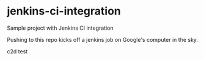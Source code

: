 # jenkins-ci-integration
Sample project with Jenkins CI integration

Pushing to this repo kicks off a jenkins job on Google's computer in the sky.

c2d test
